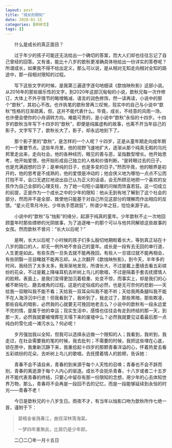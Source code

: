 ```yaml
---
layout: post
title: "成长的限知"
date: 2020-01-15
categories: [碎碎念]
tags: []  
---
```



　　什么是成长的真正面目？

　　过于年少的孩子可能还无法给出一个确切的答案，而大人们却也往往忘记了自己曾经的回答。又有谁，能比十八岁的歆秋更准确具体地给出一份详实的答卷呢？所谓成长，如果我不得不给出定义，那么可以说，是从相对无知走向相对全知的路途中，那一段相对限知的过程。

　　写下这些文字的时候，是我第三遍逐字逐句地细读《歆烛映秋影》这部小说。从2016年的那些娱乐性的文字，到2020年这部沉甸甸的小说，歆秋兄每一次作修订，大体上不外乎情节的略增略减、语言的润色修饰，然一读再读，小说中的那个“歆秋”，其初心不改。也许执笔的歆秋曾再三叹惋，现实中的自己与小说中“歆秋”性格的日渐疏离，但，这并不能代表什么。毕竟，成长，不经意的风雨一场，也许便会使你的小舟调转方向。难能可贵的，是小说中“歆秋”永恒的十四岁。十四岁的歆秋当年写下十四岁的“歆秋”，即便是纯属虚构的故事，也离不开当年自己的影子。文字写下了，歆秋长大了，影子，却永远地刻下了。

　　那个影子里的“歆秋”，是怎样的一个人呢？十四岁，正是从童年期走向成年期的一个重要节点。这些年月里，他的视野飞速地扩大，逐渐从那个纯真无暇的乌托邦里走出来，走向社会。他的各种经历，眼见的善与恶，呈指数型增长。他开始思考，他开始爱恨，他开始形成自己独立的人格和价值判断。“是转眼过去的日子，也是充满遐想的日子；是单纯的日子，也是多变的日子。”然而毕竟，他的眼界是初开的，他的思考是不成熟的，他的爱恨是冲动的；他会侠义地为哪怕一点点不公而打抱不平，会口无遮拦地说出自己认为正义的话语，会无所顾忌地把一个喜欢的女孩作为自己全部的心理支柱，为了她一句短小温暖的问候而欣喜若狂。这一切成立的前提，正是作为一个成长之中的少年的限知：他从无到有地了解到了这个社会的部分，然而并不是全部，致使他只能基于对自己所见这部分的理解而作出相应的反馈。“星火花零月冷光，少年执手愿疏狂”，所谓少年之狂，恰恰来源于此。

　　小说中的“歆秋”与“烛影”的缘分，起源于纯真的童年。少年歆秋不止一次地回顾童年时那些缥缈的光阴故事，为了追逐唯一的那个可以与他共同解锁这些故事的女孩。然而歆秋不曾问：“长大以后呢？”

　　是啊，长大以后呢？小时候的孩子们多么殷切地期盼着长大，等到真正站在十八岁的路口的人，却无一例外地不舍自己的童年。成长是一段有去无回的单行道，人生更是如此。有些东西一旦失去就不能再挽回，有些人一旦错过就不能再相会，有些阴翳一旦目睹就不能再忘却。从上次翻开《歆烛映秋影》，到今天，半年多的时间，我经历了太多太多。我渐渐地发现，所谓长大，不过是戴上墨镜去看五彩缤纷的花朵，不过是戴上降噪耳机去听树上鸟儿的歌唱，不过是隔着手套去抚摸情人的脸颊。表面上，是我们变得更加沉着稳重、处变不惊，而事实上，却是我们的心被不断钝化、磨去棱角的过程。这是约定俗成的必然，也是无可奈何的悲剧——天给我一双眼叫我不能不看；天给我一双耳朵叫我不能不听；天给我两条腿叫我不能不在人海浮沉中行走！但我看到了，我听到了，我走过了，那些黑暗，那些欺凌，那些自私的暗影，必然我的心就要无可挽回地老去么？小说中的歆秋有一段永远爱不完的情，是属于他的幸运；现实生活中，感情也往往会有走到终结的那一天，到那一天，必然我就要被埋葬在天塌下来的废墟中么？必然我就要见证着最后那一点纯白的雪化成一滩污水么？何必呢！

　　岁月强加我以全知，但我可以选择永远做一个限知的人；我看到，我听到，我走过，在社会需要我的笔的时候，我去批判；不需要的时候，我把这些埋在心底，锁在匣中，我重新沉静下来，我重拾起十四岁的那颗青春洋溢的心，怀着热爱去看五彩缤纷的花朵，去听树上鸟儿的歌唱，去抚摸着情人的脸颊，告诉她：

　　青春不会不请自来，青春的到来源于每个人天性的召唤；青春也不会不辞而别，青春的离逝源于每个人内心的驱逐。成长不会扼杀青春，十八岁或者二十五岁并不能代表青春的终结，只要心中留存有那一份限知的念想，用少年的心去体知世界万物，那么，青春将不会再是一段回不去的记忆，而是一段能够延续到永恒的时光——青春不老！

　　今日是歆秋兄的十八岁生日。雨夜不才，有当年以烛影口吻为歆秋所作七绝一首，谨附于下：

> 碧梧金雀溅春江，曲径深林落海棠。
>
> 一梦四年重聚此，比肩仍是少年郎。

　　二〇二〇年一月十五日
